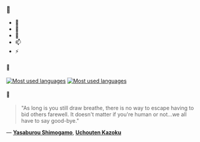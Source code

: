### 👋

- 🔭
- 🌱
- 💬
- 📫
- ⚡

#### 🧏

[![Most used languages](https://github-readme-stats-aynah.vercel.app/api/top-langs/?username=aynh&theme=solarized-dark&langs_count=6&layout=compact&hide_title=true)](https://github.com/anuraghazra/github-readme-stats#gh-dark-mode-only)
[![Most used languages](https://github-readme-stats-aynah.vercel.app/api/top-langs/?username=aynh&theme=solarized-light&langs_count=6&layout=compact&hide_title=true)](https://github.com/anuraghazra/github-readme-stats#gh-light-mode-only)

#### 💬

> "As long is you still draw breathe, there is no way to escape having to bid others farewell.  It doesn't matter if you're human or not...we all have to say good-bye."

&mdash; [**Yasaburou Shimogamo**](https://myanimelist.net/character.php?q=Yasaburou%20Shimogamo&cat=character), [**Uchouten Kazoku**](https://myanimelist.net/search/all?q=Uchouten%20Kazoku&cat=all)

